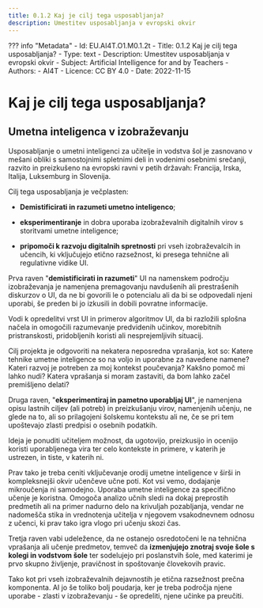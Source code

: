 ```yaml
---
title: 0.1.2 Kaj je cilj tega usposabljanja?
description: Umestitev usposabljanja v evropski okvir
---
```

??? info "Metadata"
    - Id: EU.AI4T.O1.M0.1.2t
    - Title: 0.1.2 Kaj je cilj tega usposabljanja?
    - Type: text
    - Description: Umestitev usposabljanja v evropski okvir
    - Subject: Artificial Intelligence for and by Teachers
    - Authors:
        - AI4T 
    - Licence: CC BY 4.0
    - Date: 2022-11-15


# Kaj je cilj tega usposabljanja?

## Umetna inteligenca v izobraževanju

Usposabljanje o umetni inteligenci za učitelje in vodstva šol je zasnovano v mešani obliki s samostojnimi spletnimi deli in vodenimi osebnimi srečanji, razvito in preizkušeno na evropski ravni v petih državah: Francija, Irska, Italija, Luksemburg in Slovenija.

Cilj tega usposabljanja je večplasten:

- **Demistificirati in razumeti umetno inteligenco**;

- **eksperimentiranje** in dobra uporaba izobraževalnih digitalnih virov s storitvami umetne inteligence;

- **pripomoči k razvoju digitalnih spretnosti** pri vseh izobraževalcih in učencih, ki vključujejo etično razsežnost, ki presega tehnične ali regulativne vidike UI.

Prva raven "**demistificirati in razumeti**" UI na namenskem področju izobraževanja je namenjena premagovanju navdušenih ali prestrašenih diskurzov o UI, da ne bi govorili le o potencialu ali da bi se odpovedali njeni uporabi, še preden bi jo izkusili in dobili povratne informacije.

Vodi k opredelitvi vrst UI in primerov algoritmov UI, da bi razložili splošna načela in omogočili razumevanje predvidenih učinkov, morebitnih pristranskosti, pridobljenih koristi ali nesprejemljivih situacij.

Cilj projekta je odgovoriti na nekatera neposredna vprašanja, kot so: Katere tehnike umetne inteligence so na voljo in uporabne za navedene namene? Kateri razvoj je potreben za moj kontekst poučevanja? Kakšno pomoč mi lahko nudi? Katera vprašanja si moram zastaviti, da bom lahko začel premišljeno delati?

Druga raven, "**eksperimentiraj in pametno uporabljaj UI**", je namenjena opisu lastnih ciljev (ali potreb) in preizkušanju virov, namenjenih učenju, ne glede na to, ali so prilagojeni šolskemu kontekstu ali ne, če se pri tem upoštevajo zlasti predpisi o osebnih podatkih.

Ideja je ponuditi učiteljem možnost, da ugotovijo, preizkusijo in ocenijo koristi uporabljenega vira ter celo kontekste in primere, v katerih je ustrezen, in tiste, v katerih ni.

Prav tako je treba ceniti vključevanje orodij umetne inteligence v širši in kompleksnejši okvir učenčeve učne poti. Kot vsi vemo, dodajanje mikroučenja ni samodejno. Uporaba umetne inteligence za specifično učenje je koristna. Omogoča analizo učnih sledi na dokaj preprostih predmetih ali na primer nadurno delo na krivuljah pozabljanja, vendar ne nadomešča stika in vrednotenja učitelja v njegovem vsakodnevnem odnosu z učenci, ki prav tako igra vlogo pri učenju skozi čas.

Tretja raven vabi udeležence, da ne ostanejo osredotočeni le na tehnična vprašanja ali učenje predmetov, temveč da **izmenjujejo znotraj svoje šole s kolegi in vodstvom šole** ter sodelujejo pri poslanstvih šole, med katerimi je prvo skupno življenje, pravičnost in spoštovanje človekovih pravic.

Tako kot pri vseh izobraževalnih dejavnostih je etična razsežnost prečna komponenta. AI jo še toliko bolj poudarja, ker je treba področja njene uporabe - zlasti v izobraževanju - še opredeliti, njene učinke pa preučiti.
